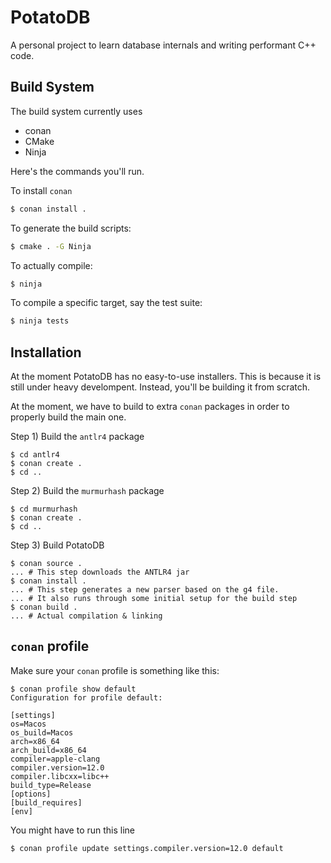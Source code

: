 # PotatoDB

A personal project to learn database internals and writing performant C++ code.

## Build System

The build system currently uses

* conan
* CMake
* Ninja

Here's the commands you'll run.

To install `conan`

```bash
$ conan install .
```

To generate the build scripts:

```bash
$ cmake . -G Ninja
```

To actually compile:

```bash
$ ninja
```

To compile a specific target, say the test suite:

```bash
$ ninja tests
```


## Installation

At the moment PotatoDB has no easy-to-use installers. This is because it is still under heavy develompent. Instead, you'll be building it from scratch. 

At the moment, we have to build to extra `conan` packages in order to properly build the main one.

Step 1) Build the `antlr4` package

```
$ cd antlr4
$ conan create .
$ cd ..
```

Step 2) Build the `murmurhash` package

```
$ cd murmurhash
$ conan create .
$ cd ..
```

Step 3) Build PotatoDB

```
$ conan source . 
... # This step downloads the ANTLR4 jar
$ conan install .
... # This step generates a new parser based on the g4 file. 
... # It also runs through some initial setup for the build step
$ conan build .
... # Actual compilation & linking
```

## `conan` profile

Make sure your `conan` profile is something like this:

```
$ conan profile show default
Configuration for profile default:

[settings]
os=Macos
os_build=Macos
arch=x86_64
arch_build=x86_64
compiler=apple-clang
compiler.version=12.0
compiler.libcxx=libc++
build_type=Release
[options]
[build_requires]
[env]
```

You might have to run this line

```
$ conan profile update settings.compiler.version=12.0 default
```

